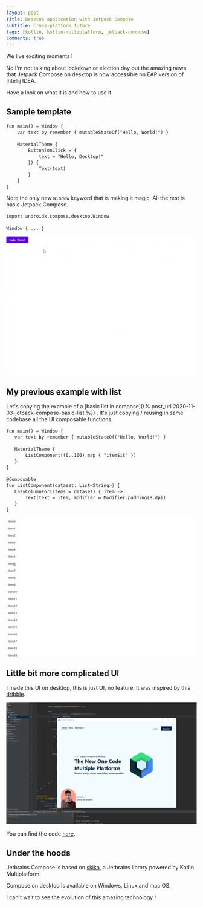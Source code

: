 ```yaml
---
layout: post
title: Desktop application with Jetpack Compose
subtitle: Cross-platform future
tags: [kotlin, kotlin-multiplatform, jetpack-compose]
comments: true 
---
```


We live exciting moments !

No I'm not talking about lockdown or election day but the amazing news that Jetpack Compose 
on desktop is now accessible on EAP version of Intellij IDEA.

Have a look on what it is and how to use it. 

## Sample template

~~~
fun main() = Window {
    var text by remember { mutableStateOf("Hello, World!") }

    MaterialTheme {
        Button(onClick = {
            text = "Hello, Desktop!"
        }) {
            Text(text)
        }
    }
}
~~~

Note the only new `Window` keyword that is making it magic. All the rest is basic Jetpack Compose.

~~~
import androidx.compose.desktop.Window

Window { ... }
~~~
 
![](/assets/img/jetbrains-compose-starter.gif)

## My previous example with list

Let's copying the example of a [basic list in compose]({% post_url 2020-11-03-jetpack-compose-basic-list %}) . 
It's just copying / reusing in same codebase all the UI composable functions.

~~~
fun main() = Window {
   var text by remember { mutableStateOf("Hello, World!") }

   MaterialTheme {
       ListComponent((0..100).map { "item$it" })
   }
}

@Composable
fun ListComponent(dataset: List<String>) {
   LazyColumnFor(items = dataset) { item ->
       Text(text = item, modifier = Modifier.padding(8.dp))
   }
}
~~~

![](/assets/img/jetbrains-compose-list.gif)
 
 
## Little bit more complicated UI

I made this UI on desktop, this is just UI, no feature. It was inspired by this [dribble](https://dribbble.com/shots/14511340-Landing-UI/attachments/6197391?mode=media).

![](/assets/img/compose-desktop.png)

You can find the code [here](https://gist.github.com/LouisDuboscq/dc14c0fae5ecebe2490f26bbc7b26129).
 
## Under the hoods 

Jetbrains Compose is based on [skiko](https://github.com/JetBrains/skiko), a Jetbrains library powered by Kotlin Multiplatform. 

Compose on desktop is available on Windows, Linux and mac OS.

I can't wait to see the evolution of this amazing technology !
  